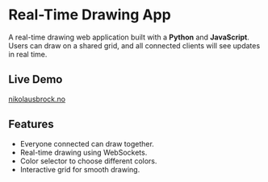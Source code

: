 # Real-Time Drawing App

A real-time drawing web application built with a **Python** and **JavaScript**. Users can draw on a shared grid, and all connected clients will see updates in real time.

## Live Demo
[nikolausbrock.no](nikolausbrock.no)


## Features
- Everyone connected can draw together.
- Real-time drawing using WebSockets.
- Color selector to choose different colors.
- Interactive grid for smooth drawing.
